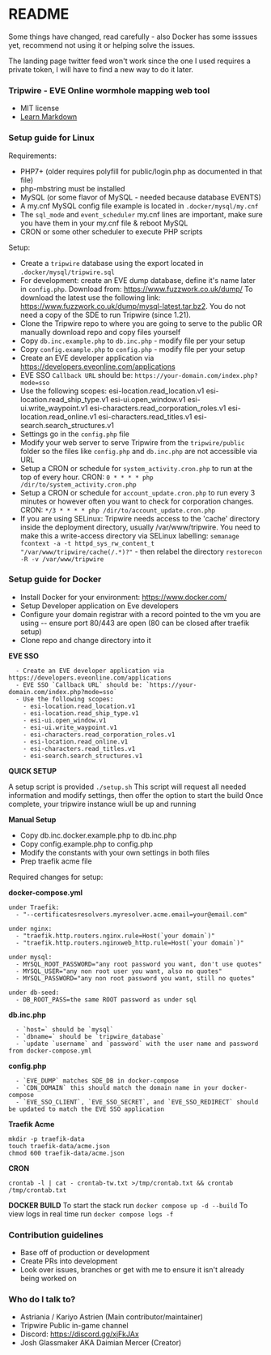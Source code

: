 # README

Some things have changed, read carefully - also Docker has some isssues yet, recommend not using it or helping solve the issues.

The landing page twitter feed won't work since the one I used requires a private token, I will have to find a new way to do it later.


### Tripwire - EVE Online wormhole mapping web tool

- MIT license
- [Learn Markdown](https://bitbucket.org/tutorials/markdowndemo)

### Setup guide for Linux

Requirements:

- PHP7+ (older requires polyfill for public/login.php as documented in that file)
- php-mbstring must be installed
- MySQL (or some flavor of MySQL - needed because database EVENTS)
- A my.cnf MySQL config file example is located in `.docker/mysql/my.cnf`
- The `sql_mode` and `event_scheduler` my.cnf lines are important, make sure you have them in your my.cnf file & reboot MySQL
- CRON or some other scheduler to execute PHP scripts

Setup:

- Create a `tripwire` database using the export located in `.docker/mysql/tripwire.sql`
- For development: create an EVE dump database, define it's name later in `config.php`. Download from: https://www.fuzzwork.co.uk/dump/ To download the latest use the following link: https://www.fuzzwork.co.uk/dump/mysql-latest.tar.bz2. You do not need a copy of the SDE to run Tripwire (since 1.21).
- Clone the Tripwire repo to where you are going to serve to the public OR manually download repo and copy files yourself
- Copy `db.inc.example.php` to `db.inc.php` - modify file per your setup
- Copy `config.example.php` to `config.php` - modify file per your setup
- Create an EVE developer application via https://developers.eveonline.com/applications
- EVE SSO `Callback URL` should be: `https://your-domain.com/index.php?mode=sso`
- Use the following scopes:
  esi-location.read_location.v1
  esi-location.read_ship_type.v1
  esi-ui.open_window.v1
  esi-ui.write_waypoint.v1
  esi-characters.read_corporation_roles.v1
  esi-location.read_online.v1
  esi-characters.read_titles.v1
  esi-search.search_structures.v1
- Settings go in the `config.php` file
- Modify your web server to serve Tripwire from the `tripwire/public` folder so the files like `config.php` and `db.inc.php` are not accessible via URL
- Setup a CRON or schedule for `system_activity.cron.php` to run at the top of every hour. CRON: `0 * * * * php /dir/to/system_activity.cron.php`
- Setup a CRON or schedule for `account_update.cron.php` to run every 3 minutes or however often you want to check for corporation changes. CRON: `*/3 * * * * php /dir/to/account_update.cron.php`
- If you are using SELinux: Tripwire needs access to the 'cache' directory inside the deployment directory, usually /var/www/tripwire. You need to make this a write-access directory via SELinux labelling: `semanage fcontext -a -t httpd_sys_rw_content_t "/var/www/tripwire/cache(/.*)?"` - then relabel the directory `restorecon -R -v /var/www/tripwire`


### Setup guide for Docker
- Install Docker for your environment: https://www.docker.com/
- Setup Developer application on Eve developers
- Configure your domain registrar with a record pointed to the vm you are using -- ensure port 80/443 are open (80 can be closed after traefik setup)
- Clone repo and change directory into it

**EVE SSO**
```
  - Create an EVE developer application via https://developers.eveonline.com/applications
  - EVE SSO `Callback URL` should be: `https://your-domain.com/index.php?mode=sso`
  - Use the following scopes:
    - esi-location.read_location.v1
    - esi-location.read_ship_type.v1
    - esi-ui.open_window.v1
    - esi-ui.write_waypoint.v1
    - esi-characters.read_corporation_roles.v1
    - esi-location.read_online.v1
    - esi-characters.read_titles.v1
    - esi-search.search_structures.v1
```


**QUICK SETUP**

A setup script is provided `./setup.sh`
This script will request all needed information and modify settings, then offer the option to start the build
Once complete, your tripwire instance wiull be up and running



**Manual Setup**

- Copy db.inc.docker.example.php to db.inc.php
- Copy config.example.php to config.php
- Modify the constants with your own settings in both files
- Prep traefik acme file


Required changes for setup:

**docker-compose.yml**
~~~~
under Traefik:
  - "--certificatesresolvers.myresolver.acme.email=your@email.com"

under nginx:
  - "traefik.http.routers.nginx.rule=Host(`your domain`)"
  - "traefik.http.routers.nginxweb_http.rule=Host(`your domain`)"

under mysql:
  - MYSQL_ROOT_PASSWORD="any root password you want, don't use quotes"
  - MYSQL_USER="any non root user you want, also no quotes"
  - MYSQL_PASSWORD="any non root password you want, still no quotes"

under db-seed:
  - DB_ROOT_PASS=the same ROOT password as under sql
~~~~

**db.inc.php**
```
  - `host=` should be `mysql`
  - `dbname=` should be `tripwire_database`
  - `update `username` and `password` with the user name and password from docker-compose.yml
```

**config.php**
```
  - `EVE_DUMP` matches SDE_DB in docker-compose
  - `CDN_DOMAIN` this should match the domain name in your docker-compose
  - `EVE_SSO_CLIENT`, `EVE_SSO_SECRET`, and `EVE_SSO_REDIRECT` should be updated to match the EVE SSO application
```

**Traefik Acme**
```
mkdir -p traefik-data
touch traefik-data/acme.json
chmod 600 traefik-data/acme.json
```

**CRON**
```
crontab -l | cat - crontab-tw.txt >/tmp/crontab.txt && crontab /tmp/crontab.txt
```

**DOCKER BUILD**
To start the stack run `docker compose up -d --build`
To view logs in real time run `docker compose logs -f`



### Contribution guidelines

- Base off of production or development
- Create PRs into development
- Look over issues, branches or get with me to ensure it isn't already being worked on

### Who do I talk to?

- Astriania / Kariyo Astrien (Main contributor/maintainer)
- Tripwire Public in-game channel
- Discord: https://discord.gg/xjFkJAx
- Josh Glassmaker AKA Daimian Mercer (Creator)
